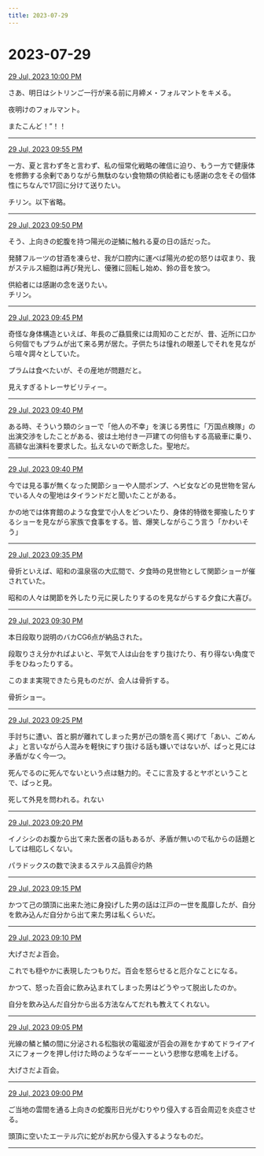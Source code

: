 ```yaml
---
title: 2023-07-29
---
```

# 2023-07-29

[29 Jul, 2023 10:00 PM](https://twitter.com/hirasawa/status/1685273972269617153#m)

さあ、明日はシトリンご一行が来る前に月締メ・フォルマントをキメる。  
  
夜明けのフォルマント。  
  
またこんど！”！！

---

[29 Jul, 2023 09:55 PM](https://twitter.com/hirasawa/status/1685272712686526464#m)

一方、夏と言わず冬と言わず、私の恒常化戦略の確信に迫り、もう一方で健康体を修飾する余剰でありながら無駄のない食物類の供給者にも感謝の念をその個体性にちなんで17回に分けて送りたい。  
  
チリン。以下省略。

---

[29 Jul, 2023 09:50 PM](https://twitter.com/hirasawa/status/1685271454739525632#m)

そう、上向きの蛇腹を持つ陽光の逆鱗に触れる夏の日の話だった。  
  
発酵フルーツの甘酒を凍らせ、我が口腔内に運べば陽光の蛇の怒りは収まり、我がステルス細胞は再び発光し、優雅に回転し始め、鈴の音を放つ。  
  
供給者には感謝の念を送りたい。  
チリン。

---

[29 Jul, 2023 09:45 PM](https://twitter.com/hirasawa/status/1685270196154417152#m)

奇怪な身体構造といえば、年長のご贔屓衆には周知のことだが、昔、近所に口から何個でもプラムが出て来る男が居た。子供たちは憧れの眼差しでそれを見ながら喧々諤々としていた。  
  
プラムは食べたいが、その産地が問題だと。  
  
見えすぎるトレーサビリティー。

---

[29 Jul, 2023 09:40 PM](https://twitter.com/hirasawa/status/1685268937812951041#m)

ある時、そういう類のショーで「他人の不幸」を演じる男性に「万国点検隊」の出演交渉をしたことがある、彼は土地付き一戸建ての何倍もする高級車に乗り、高額な出演料を要求した。払えないので断念した。聖地だ。

---

[29 Jul, 2023 09:40 PM](https://twitter.com/hirasawa/status/1685268937791901696#m)

今では見る事が無くなった関節ショーや人間ポンプ、ヘビ女などの見世物を営んでいる人々の聖地はタイランドだと聞いたことがある。  
  
かの地では体育館のような食堂で小人をどついたり、身体的特徴を揶揄したりするショーを見ながら家族で食事をする。皆、爆笑しながらこう言う「かわいそう」

---

[29 Jul, 2023 09:35 PM](https://twitter.com/hirasawa/status/1685267679660187648#m)

骨折といえば、昭和の温泉宿の大広間で、夕食時の見世物として関節ショーが催されていた。  
  
昭和の人々は関節を外したり元に戻したりするのを見ながらする夕食に大喜び。

---

[29 Jul, 2023 09:30 PM](https://twitter.com/hirasawa/status/1685266422295928832#m)

本日段取り説明のバカCG6点が納品された。  
  
段取りさえ分かればよいと、平気で人は山台をすり抜けたり、有り得ない角度で手をひねったりする。  
  
このまま実現できたら見ものだが、会人は骨折する。  
  
骨折ショー。

---

[29 Jul, 2023 09:25 PM](https://twitter.com/hirasawa/status/1685265163124080640#m)

手討ちに遭い、首と胴が離れてしまった男が己の頭を高く掲げて「あい、ごめんよ」と言いながら人混みを軽快にすり抜ける話も嫌いではないが、ぱっと見には矛盾がなく今一つ。  
  
死んでるのに死んでないという点は魅力的。そこに言及するとヤボということで、ぱっと見。  
  
死して外見を問われる。れない

---

[29 Jul, 2023 09:20 PM](https://twitter.com/hirasawa/status/1685263904606183424#m)

イノシシのお腹から出て来た医者の話もあるが、矛盾が無いので私からの話題としては相応しくない。  
  
パラドックスの数で決まるステルス品質＠灼熱

---

[29 Jul, 2023 09:15 PM](https://twitter.com/hirasawa/status/1685262646851813376#m)

かつて己の頭頂に出来た池に身投げした男の話は江戸の一世を風靡したが、自分を飲み込んだ自分から出て来た男は私くらいだ。

---

[29 Jul, 2023 09:10 PM](https://twitter.com/hirasawa/status/1685261388321558528#m)

大げさだよ百会。  
  
これでも穏やかに表現したつもりだ。百会を怒らせると厄介なことになる。  
  
かつて、怒った百会に飲み込まれてしまった男はどうやって脱出したのか。  
  
自分を飲み込んだ自分から出る方法なんてだれも教えてくれない。

---

[29 Jul, 2023 09:05 PM](https://twitter.com/hirasawa/status/1685260130110365697#m)

光線の鱗と鱗の間に分泌される松脂状の電磁波が百会の淵をかすめてドライアイスにフォークを押し付けた時のようなギーーーという悲惨な悲鳴を上げる。  
  
大げさだよ百会。

---

[29 Jul, 2023 09:00 PM](https://twitter.com/hirasawa/status/1685258882208464896#m)

ご当地の雲間を通る上向きの蛇腹形日光がむりやり侵入する百会周辺を炎症させる。  
  
頭頂に空いたエーテル穴に蛇がお尻から侵入するようなものだ。

---

